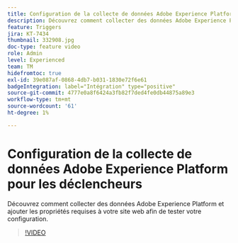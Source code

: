 ```yaml
---
title: Configuration de la collecte de données Adobe Experience Platform pour les déclencheurs
description: Découvrez comment collecter des données Adobe Experience Platform et ajouter les propriétés requises à votre site web afin de tester votre configuration.
feature: Triggers
jira: KT-7434
thumbnail: 332908.jpg
doc-type: feature video
role: Admin
level: Experienced
team: TM
hidefromtoc: true
exl-id: 39e087af-0868-4db7-b031-1830e72f6e61
badgeIntegration: label="Intégration" type="positive"
source-git-commit: 4777e0a8f6424a3fb82f7ded4fe0db44875a89e3
workflow-type: tm+mt
source-wordcount: '61'
ht-degree: 1%

---
```


# Configuration de la collecte de données Adobe Experience Platform pour les déclencheurs

Découvrez comment collecter des données Adobe Experience Platform et ajouter les propriétés requises à votre site web afin de tester votre configuration.

>[!VIDEO](https://video.tv.adobe.com/v/332908?quality=12&learn=on)
